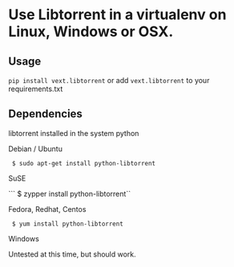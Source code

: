 Use Libtorrent in a virtualenv on Linux, Windows or OSX.
========================================================

Usage
-----

```pip install vext.libtorrent``` or add  ```vext.libtorrent``` to your requirements.txt


Dependencies
------------

libtorrent installed in the system python

Debian / Ubuntu

``` $ sudo apt-get install python-libtorrent```

SuSE

``` $ zypper install python-libtorrent``

Fedora, Redhat, Centos

``` $ yum install python-libtorrent```

Windows

Untested at this time, but should work.
